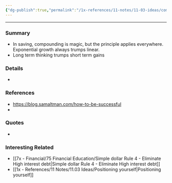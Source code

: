 ```yaml
---
{"dg-publish":true,"permalink":"/1x-references/11-notes/11-03-ideas/compounding-is-magic/"}
---
```


---

### Summary
- In saving, compounding is magic, but the principle applies everywhere. Exponential growth always trumps linear.
- Long term thinking trumps short term gains

### Details
- 

### References
- https://blog.samaltman.com/how-to-be-successful
- 

### Quotes
-

### Interesting Related
- [[7x - Financial/75 Financial Education/Simple dollar Rule 4 - Eliminate High interest debt\|Simple dollar Rule 4 - Eliminate High interest debt]]
- [[1x - References/11 Notes/11.03 Ideas/Positioning yourself\|Positioning yourself]]
